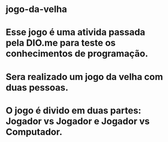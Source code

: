 # jogo-da-velha

# Esse jogo é uma ativida passada pela DIO.me para teste os conhecimentos de programação.

# Sera realizado um jogo da velha com duas pessoas.

# O jogo é divido em duas partes: Jogador vs Jogador e Jogador vs Computador.
